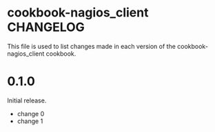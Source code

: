 # cookbook-nagios_client CHANGELOG

This file is used to list changes made in each version of the cookbook-nagios_client cookbook.

# 0.1.0

Initial release.

- change 0
- change 1


